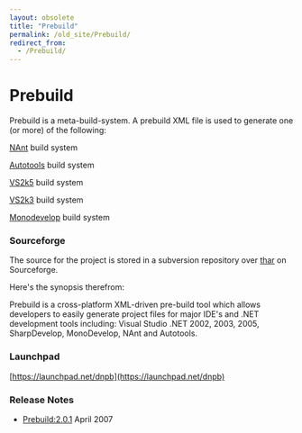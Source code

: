 ```yaml
---
layout: obsolete
title: "Prebuild"
permalink: /old_site/Prebuild/
redirect_from:
  - /Prebuild/
---
```


Prebuild
========

Prebuild is a meta-build-system. A prebuild XML file is used to generate one (or more) of the following:

[NAnt](/index.php?title=NAnt&action=edit&redlink=1 "NAnt (page does not exist)") build system

[Autotools]({{site.github.url}}/old_site/Autotools "Autotools") build system

[VS2k5](/index.php?title=VS2k5&action=edit&redlink=1 "VS2k5 (page does not exist)") build system

[VS2k3](/index.php?title=VS2k3&action=edit&redlink=1 "VS2k3 (page does not exist)") build system

[Monodevelop]({{site.github.url}}/old_site/Development_Environments) build system

### Sourceforge

The source for the project is stored in a subversion repository over [thar](http://sourceforge.net/projects/dnpb/) on Sourceforge.

Here's the synopsis therefrom:

Prebuild is a cross-platform XML-driven pre-build tool which allows developers to easily generate project files for major IDE's and .NET development tools including: Visual Studio .NET 2002, 2003, 2005, SharpDevelop, MonoDevelop, NAnt and Autotools.

### Launchpad

[https://launchpad.net/dnpb](https://launchpad.net/dnpb)

### Release Notes

-   [Prebuild:2.0.1]({{site.github.url}}/old_site/Prebuild:2.0.1 "Prebuild:2.0.1") April 2007


